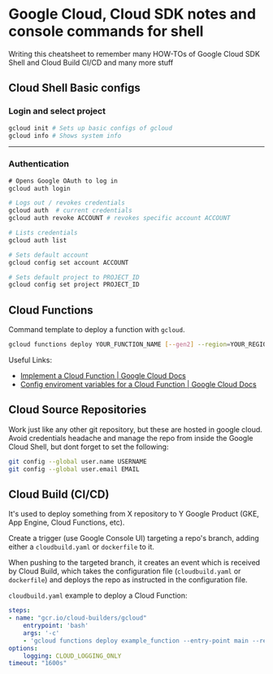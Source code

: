 # Google Cloud, Cloud SDK notes and console commands for shell

Writing this cheatsheet to remember many HOW-TOs of Google Cloud SDK Shell and Cloud Build CI/CD and many more stuff

## Cloud Shell Basic configs 
### Login and select project
```bash
gcloud init # Sets up basic configs of gcloud
gcloud info #‌ Shows system info
```
---
### Authentication
```bash
‌# Opens Google OAuth to log in
gcloud auth login

# Logs out / revokes credentials
gcloud auth  # current credentials
gcloud auth revoke ACCOUNT # revokes specific account ACCOUNT

#‌ Lists credentials
gcloud auth list

# Sets default account
gcloud config set account ACCOUNT

# Sets default project to PROJECT_ID
gcloud config set project PROJECT_ID 
```
## Cloud Functions
Command template to deploy a function with `gcloud`.
```bash
gcloud functions deploy YOUR_FUNCTION_NAME [--gen2] --region=YOUR_REGION --runtime=YOUR_RUNTIME --source=YOUR_SOURCE_LOCATION --entry-point=YOUR_CODE_ENTRYPOINT TRIGGER_FLAGS --set-env-vars VAR1=value1,VAR2=val2,...
```
Useful Links:
- [Implement a Cloud Function | Google Cloud Docs](https://cloud.google.com/functions/docs/deploy#gcloud)
- [Config enviroment variables for a Cloud Function | Google Cloud Docs](https://cloud.google.com/functions/docs/configuring/env-var#gcloud)

## Cloud Source Repositories
Work just like any other git repository, but these are hosted in google cloud. Avoid credentials headache and manage the repo from inside the Google Cloud Shell, but dont forget to set the following:
```bash
git config --global user.name USERNAME
git config --global user.email EMAIL
```

## Cloud Build (CI/CD)
It's used to deploy something from X repository to Y Google Product (GKE, App Engine, Cloud‌ Functions, etc). 

Create a trigger (use Google Console UI) targeting a repo's branch, adding either a `cloudbuild.yaml` or `dockerfile` to it.

When pushing to the targeted branch, it creates an event  which is received by Cloud Build, which takes the configuration file (`cloudbuild.yaml` or `dockerfile`) and deploys the repo as instructed in the configuration file.

`cloudbuild.yaml` example to deploy a Cloud Function:
```yaml
steps:
- name: "gcr.io/cloud-builders/gcloud"
    entrypoint: 'bash'
    args: '-c'
    - 'gcloud functions deploy example_function --entry-point main --region=us-central1 ... ... ...'
options:
    logging: CLOUD_LOGGING_ONLY
timeout: "1600s"
```
